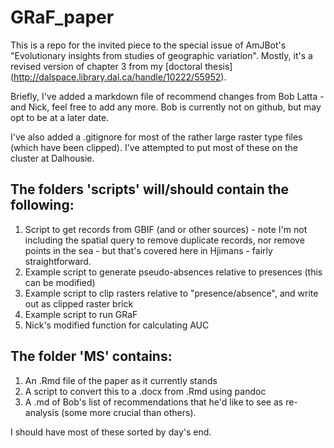 GRaF_paper
==========

This is a repo for the invited piece to the special issue of AmJBot's "Evolutionary insights from studies of geographic variation". Mostly, it's a revised version of chapter 3 from my [doctoral thesis] (http://dalspace.library.dal.ca/handle/10222/55952). 

Briefly, I've added a markdown file of recommend changes from Bob Latta - and Nick, feel free to add any more. Bob is currently not on github, but may opt to be at a later date.

I've also added a .gitignore for most of the rather large raster type files (which have been clipped). I've attempted to put most of these on the cluster at Dalhousie.

## The folders __'scripts'__ will/should contain the following:

1. Script to get records from GBIF (and or other sources) - note I'm not including the spatial query to remove duplicate records, nor remove points in the sea - but that's covered here in Hjimans - fairly straightforward.
2. Example script to generate pseudo-absences relative to presences (this can be modified)
3. Example script to clip rasters relative to "presence/absence", and write out as clipped raster brick
4. Example script to run GRaF
5. Nick's modified function for calculating AUC

## The folder __'MS'__ contains:

1. An .Rmd file of the paper as it currently stands
2. A script to convert this to a .docx from .Rmd using pandoc
3. A .md of Bob's list of recommendations that he'd like to see as re-analysis (some more crucial than others).

I should have most of these sorted by day's end. 

